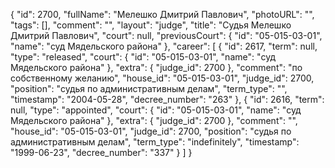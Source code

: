 {
    "id": 2700,
    "fullName": "Мелешко Дмитрий Павлович",
    "photoURL": "",
    "tags": [],
    "comment": "",
    "layout": "judge",
    "title": "Судья Мелешко Дмитрий Павлович",
    "court": null,
    "previousCourt": {
        "id": "05-015-03-01",
        "name": "суд Мядельского района"
    },
    "career": [
        {
            "id": 2617,
            "term": null,
            "type": "released",
            "court": {
                "id": "05-015-03-01",
                "name": "суд Мядельского района"
            },
            "extra": {
                "judge_id": 2700
            },
            "comment": "по собственному желанию",
            "house_id": "05-015-03-01",
            "judge_id": 2700,
            "position": "судья по административным делам",
            "term_type": "",
            "timestamp": "2004-05-28",
            "decree_number": "263"
        },
        {
            "id": 2616,
            "term": null,
            "type": "appointed",
            "court": {
                "id": "05-015-03-01",
                "name": "суд Мядельского района"
            },
            "extra": {
                "judge_id": 2700
            },
            "comment": "",
            "house_id": "05-015-03-01",
            "judge_id": 2700,
            "position": "судья по административным делам",
            "term_type": "indefinitely",
            "timestamp": "1999-06-23",
            "decree_number": "337"
        }
    ]
}